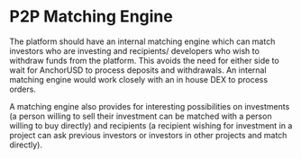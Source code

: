 # P2P Matching Engine

The platform should have an internal matching engine which can match investors who are investing and recipients/ developers who wish to withdraw funds from the platform. This avoids the need for either side to wait for AnchorUSD to process deposits and withdrawals. An internal matching engine would work closely with an in house DEX to process orders.

A matching engine also provides for interesting possibilities on investments \(a person willing to sell their investment can be matched with a person willing to buy directly\) and recipients \(a recipient wishing for investment in a project can ask previous investors or investors in other projects and match directly\).

